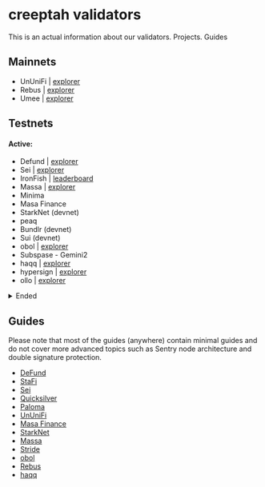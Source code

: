 # creeptah validators
This is an actual information about our validators. Projects. Guides
## Mainnets
- UnUniFi | [explorer](http://explorer.creeptah.xyz/UnUniFi/staking/ununifivaloper1ydtts8a9r5jr0qmls9cy60p2j9ewvg6mk0rsrd)
- Rebus | [explorer](http://explorer.creeptah.xyz/REBUS/staking/rebusvaloper1lx6v8y99xrylq3llapke5lnln4sht66f372gkg)
- Umee | [explorer](https://umee.explorers.guru/validator/umeevaloper1y5w9vx6qe0ta55z44l505lvmcl9qqjx48733ck)

## Testnets

#### Active:

- Defund | [explorer](https://defund.explorers.guru/validator/defundvaloper1k2eyun8cn54q9ry4vyn4k69u0g2j8gsu0ef9kv)
- Sei | [explorer](https://testnet-explorer.brocha.in/sei%20atlantic-sub-1/staking/seivaloper1unhs60sxaq2432p32mq0xk6gmns0cnjeyxkwls)
- IronFish | [leaderboard](https://testnet.ironfish.network/users/43310)
- Massa | [explorer](https://massa.net/testnet/A12Lax9Re3KPvhST24dhNTf2beZavt2asbEWY3D8c7D6k29Y5a6N)
- Minima
- Masa Finance
- StarkNet (devnet)
- peaq
- Bundlr (devnet)
- Sui (devnet)
- obol | [explorer](https://prater.beaconcha.in/validator/a4df046bbea8bb831a6f4133bf8f05ff9dbc89abb77613052ed8f6c1ccbdb486d52c55a76395f5d13644d5361e5a16c7#attestations)
- Subspase - Gemini2
- haqq | [explorer](https://haqq.explorers.guru/validator/haqqvaloper13eqtwyfn74r87gqzpjertmhwzkwc3jrdfvkl0q)
- hypersign | [explorer](https://explorer.nodestake.top/hypersign-testnet/staking/hidvaloper1hm0hm24x3ejjtclz07ughwtltd9dslhkrpwf33)
- ollo | [explorer](http://explorer.creeptah.xyz/ollo/staking/ollovaloper1hm0hm24x3ejjtclz07ughwtltd9dslhk3nxkjg)
</details>

<details>
<summary>Ended</summary>

- Akash Network
- Stratos
- Quai Network - Bronse Age
- Archway
- Ares Protocol
- Paloma
- Subspace - Gemini1
- Quicksilver - KillerQueen
- StaFi - public testnet №1-3
- Stride - PoolParty

</details>

## Guides

Please note that most of the guides (anywhere) contain minimal guides and do not cover more advanced topics such as Sentry node architecture and double signature protection.
- [DeFund](https://github.com/glukosseth/testnet_guide/blob/main/cosmos/defund/install_node.md)
- [StaFi](https://github.com/glukosseth/testnet_guide/blob/main/cosmos/stafi/install_node.md)
- [Sei](https://github.com/glukosseth/testnet_guide/blob/main/cosmos/sei/install_node.md)
- [Quicksilver](https://github.com/glukosseth/testnet_guide/blob/main/cosmos/quicksilver/install_node.md)
- [Paloma](https://github.com/glukosseth/testnet_guide/blob/main/cosmos/paloma/install_node.md)
- [UnUniFi](https://github.com/glukosseth/testnet_guide/blob/main/cosmos/ununifi/install_node.md)
- [Masa Finance](https://github.com/glukosseth/testnet_guide/blob/main/masa_finance/install_node.md)
- [StarkNet](https://github.com/glukosseth/testnet_guide/blob/main/starknet/install_node.md)
- [Massa](https://github.com/glukosseth/testnet_guide/blob/main/massa/install_node.md)
- [Stride](https://github.com/glukosseth/testnet_guide/blob/main/cosmos/stride/install_node.md)
- [obol](https://github.com/glukosseth/testnet_guide/blob/main/obol/create_enr.md)
- [Rebus](https://github.com/glukosseth/testnet_guide/blob/main/cosmos/rebus/install_node.md)
- [haqq](https://github.com/glukosseth/testnet_guide/blob/main/cosmos/haqq/install_node.md)
